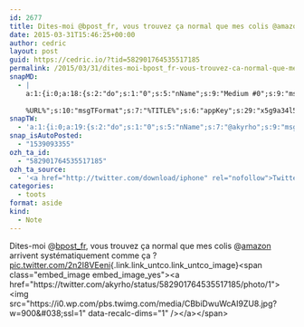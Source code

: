 ```yaml
---
id: 2677
title: Dites-moi @bpost_fr, vous trouvez ça normal que mes colis @amazon arrivent systématiquement comme ça ? pic.twitter.com/2n2I8VEeni
date: 2015-03-31T15:46:25+00:00
author: cedric
layout: post
guid: https://cedric.io/?tid=582901764535517185
permalink: /2015/03/31/dites-moi-bpost_fr-vous-trouvez-ca-normal-que-mes-colis-amazon-arrivent-systematiquement-comme-ca-pic-twitter-com-2n2i8veeni/
snapMD:
  - |
    a:1:{i:0;a:18:{s:2:"do";s:1:"0";s:5:"nName";s:9:"Medium #0";s:9:"msgFormat";s:19:"%FULLTEXT%
    
    %URL%";s:10:"msgTFormat";s:7:"%TITLE%";s:6:"appKey";s:29:"x5g9a34l5z294i5y2q284e4g54454";s:6:"appSec";s:85:"d3h0a44e4s2b4i5u2r234m5f5b4v2l5q2a444h574347464a454x2w20374447494c484b4w2c464f5u2d4z2";s:8:"inclTags";s:1:"1";s:7:"fltrsOn";i:0;s:5:"fltrs";a:0:{}s:7:"proxyOn";i:0;s:7:"useSURL";i:0;s:1:"v";i:350;s:4:"publ";s:1:"0";s:11:"accessToken";s:65:"2353413aa5437433e5648ccf74a16119308317c52d1a24d8ed99f26add037528a";s:12:"appAppUserID";s:65:"104b21fd8da79171a6e7bf800d03b4b761204f242935e05d2d86850a6b1635f77";s:14:"appAppUserName";s:26:"Cédric Bousmanne (akyrho)";s:13:"appAppUserURL";s:26:"https://medium.com/@akyrho";s:7:"pubList";a:0:{}}}
snapTW:
  - 'a:1:{i:0;a:19:{s:2:"do";s:1:"0";s:5:"nName";s:7:"@akyrho";s:9:"msgFormat";s:26:"%TITLE%. %EXCERPT% - %URL%";s:6:"appKey";s:55:"x5g9a8325v2y475r3c4m48584n53446p423r3r5u3e356j5j3k4r2p3";s:6:"appSec";s:105:"d3h0a94o46415u594v3q5l5n5l4r4x474x4j484o473u4i5w2m4k494z2k344n306n5r3l5v2s554p4n3p3k45495c3z4v4d3m3u5w525";s:7:"fltrsOn";i:0;s:5:"fltrs";a:0:{}s:7:"proxyOn";i:0;s:7:"useSURL";i:0;s:1:"v";i:350;s:5:"twURL";s:25:"http://twitter.com/akyrho";s:11:"accessToken";s:50:"6678782-Eyg60SCeh7762DEIsYtTPD5GVeOuSN8ATMdF2Lpppe";s:14:"accessTokenSec";s:45:"PgGDCbcYLJnR5esZjY9ID72A33mUNCYnQwaQTBsojSJNa";s:5:"tw140";i:0;s:10:"riComments";s:1:"1";s:11:"riCommentsM";s:1:"1";s:12:"riCommentsAA";s:1:"1";s:8:"attchImg";s:1:"1";s:9:"wpImgSize";s:4:"full";}}'
snap_isAutoPosted:
  - "1539093355"
ozh_ta_id:
  - "582901764535517185"
ozh_ta_source:
  - '<a href="http://twitter.com/download/iphone" rel="nofollow">Twitter for iPhone</a>'
categories:
  - toots
format: aside
kind:
  - Note
---
```

Dites-moi <span class="username username_linked">@<a href="https://twitter.com/bpost_fr" title="bpost">bpost_fr</a></span>, vous trouvez ça normal que mes colis <span class="username username_linked">@<a href="https://twitter.com/amazon" title="Amazon.com">amazon</a></span> arrivent systématiquement comme ça ? [pic.twitter.com/2n2I8VEeni](https://twitter.com/akyrho/status/582901764535517185/photo/1 "https://twitter.com/akyrho/status/582901764535517185/photo/1"){.link.link_untco.link_untco_image}<span class="embed_image embed_image_yes"><a href="https://twitter.com/akyrho/status/582901764535517185/photo/1"><img src="https://i0.wp.com/pbs.twimg.com/media/CBbiDwuWcAI9ZU8.jpg?w=900&#038;ssl=1" data-recalc-dims="1" /></a></span>